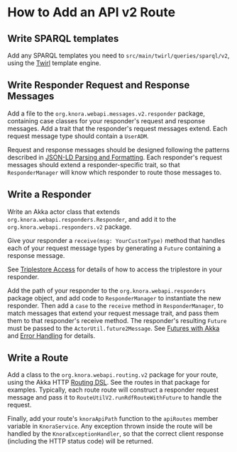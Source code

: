 <!---
Copyright © 2015-2019 the contributors (see Contributors.md).

This file is part of Knora.

Knora is free software: you can redistribute it and/or modify
it under the terms of the GNU Affero General Public License as published
by the Free Software Foundation, either version 3 of the License, or
(at your option) any later version.

Knora is distributed in the hope that it will be useful,
but WITHOUT ANY WARRANTY; without even the implied warranty of
MERCHANTABILITY or FITNESS FOR A PARTICULAR PURPOSE.  See the
GNU Affero General Public License for more details.

You should have received a copy of the GNU Affero General Public
License along with Knora.  If not, see <http://www.gnu.org/licenses/>.
-->

# How to Add an API v2 Route

## Write SPARQL templates

Add any SPARQL templates you need to `src/main/twirl/queries/sparql/v2`,
using the [Twirl](https://github.com/playframework/twirl) template
engine.

## Write Responder Request and Response Messages

Add a file to the `org.knora.webapi.messages.v2.responder`
package, containing case classes for your responder's request and
response messages. Add a trait that the responder's request messages
extend. Each request message type should contain a `UserADM`.

Request and response messages should be designed following the patterns described
in [JSON-LD Parsing and Formatting](json-ld.md). Each responder's
request messages should extend a responder-specific trait, so that
`ResponderManager` will know which responder to route those messages to.

## Write a Responder

Write an Akka actor class that extends `org.knora.webapi.responders.Responder`,
and add it to the `org.knora.webapi.responders.v2` package.

Give your responder a `receive(msg: YourCustomType)` method that handles each of your
request message types by generating a `Future` containing a response message.

See [Triplestore Access](../principles/design-overview.md#triplestore-access) for details of how
to access the triplestore in your responder.

Add the path of your responder to the `org.knora.webapi.responders` package object,
and add code to `ResponderManager` to instantiate the new responder. Then add a `case` to
the `receive` method in `ResponderManager`, to match messages that extend your request
message trait, and pass them them to that responder's receive method.
The responder's resulting `Future` must be passed to the `ActorUtil.future2Message`.
See [Futures with Akka](../principles/futures-with-akka.md) and
[Error Handling](../principles/design-overview.md#error-handling) for details.

## Write a Route

Add a class to the `org.knora.webapi.routing.v2` package for your
route, using the Akka HTTP [Routing DSL](https://doc.akka.io/docs/akka-http/current/routing-dsl/index.html).
See the routes in that package for examples. Typically, each route
route will construct a responder request message and pass it to
`RouteUtilV2.runRdfRouteWithFuture` to handle the request.

Finally, add your route's `knoraApiPath` function to the `apiRoutes` member
variable in `KnoraService`. Any exception thrown inside the route will
be handled by the `KnoraExceptionHandler`, so that the correct client
response (including the HTTP status code) will be returned.
